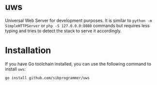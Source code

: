 # uws
Universal Web Server for development purposes. It is similar to `python -m SimpleHTTPServer` or
`php -S 127.0.0.0:8080` commands but requires less typing and tries to detect the stack to serve it accordingly.

# Installation

If you have Go toolchain installed, you can use the following command to install `uws`:
```
go install github.com/sibprogrammer/uws
```
